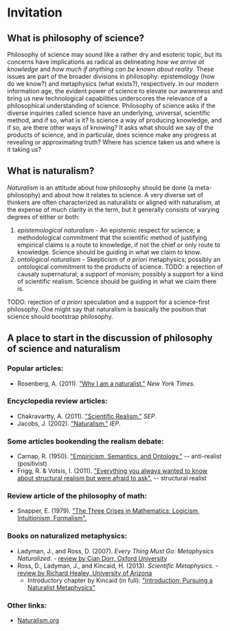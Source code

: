 Invitation
================================================================================


What is philosophy of science?
--------------------------------------------------------------------------------

Philosophy of science may sound like a rather dry and esoteric topic,
but its concerns have implications as radical as delineating
*how we arrive at knowledge* and
*how much if anything can be known about reality*.
These issues are part of the broader divisions in philosophy:
epistemology (how do we know?) and metaphysics (what exists?), respectively.
In our modern information age,
the evident power of science to elevate our awareness and bring us new
technological capabilities
underscores the relevance of a philosophical understanding of science.
Philosophy of science asks if the diverse inquiries called science
have an underlying, universal, scientific method, and if so, what is it?
Is science a way of producing knowledge, and if so, are there other
ways of knowing?
It asks what should we say of the products of science,
and in particular, does science make any progress at revealing or approximating
truth?
Where has science taken us and where is it taking us?


What is naturalism?
--------------------------------------------------------------------------------

*Naturalism* is an attitude about how philosophy should be done (a meta-philosophy)
and about how it relates to science.
A very diverse set of thinkers are often characterized as naturalists or aligned
with naturalism, at the expense of much clarity in the term, but it generally
consists of varying degrees of either or both:

1.  *epistemological naturalism* - An epistemic respect for science; a methodological commitment that
    the scientific method of justifying empirical claims is a route to knowledge,
    if not the chief or only route to knowledge.
    Science should be guiding in what we claim to know.
2.  *ontological naturalism* - Skepticism of *a priori* metaphysics;
    possibly an ontological commitment to the products of science.
    TODO: a rejection of causaly supernatural; a support of monism;
    possibly a support for a kind of scientific realism.
    Science should be guiding in what we claim there is.

TODO: rejection of *a priori* speculation and a support for a science-first philosophy.
One might say that naturalism is basically the position that science should bootstrap philosophy.


A place to start in the discussion of philosophy of science and naturalism
--------------------------------------------------------------------------------

### Popular articles:

-   Rosenberg, A. (2011). ["Why I am a naturalist."](http://opinionator.blogs.nytimes.com/2011/09/17/why-i-am-a-naturalist/) *New York Times*.


### Encyclopedia review articles:

-   Chakravartty, A. (2011). ["Scientific Realism."](http://plato.stanford.edu/entries/scientific-realism/) *SEP*.
-   Jacobs, J. (2002). ["Naturalism."](http://www.iep.utm.edu/naturali/) *IEP*.


### Some articles bookending the realism debate:

-   Carnap, R. (1950). ["Empiricism, Semantics, and Ontology."](docs/1950.Carnap.Empiricism-Semantics-Ontology.pdf) -- anti-realist (positivist)
-   Frigg, R. & Votsis, I. (2011). ["Everything you always wanted to know about structural realism but were afraid to ask".](docs/2011.Frigg-Votsis.Everything-you-always-wanted-to-know-about-structural-realism-but-were-afraid-to-ask.pdf) -- structural realist


### Review article of the philosophy of math:

-   Snapper, E. (1979). ["The Three Crises in Mathematics: Logicism, Intuitionism, Formalism".](docs/1979.Snapper.three-crises-in-mathematics.pdf)


### Books on naturalized metaphysics:

-   Ladyman, J., and  Ross, D. (2007). *Every Thing Must Go: Metaphysics Naturalized*. - [review by Cian Dorr, Oxford University](https://ndpr.nd.edu/news/24377-every-thing-must-go-metaphysics-naturalized/)
-   Ross, D., Ladyman, J., and Kincaid, H. (2013). *Scientific Metaphysics*. - [review by Richard Healey, University of Arizona](http://ndpr.nd.edu/news/41185-scientific-metaphysics/)
    - Introductory chapter by Kincaid (in full): ["Introduction: Pursuing a Naturalist Metaphysics"](https://www.academia.edu/6778507/Introduction_Pursuing_a_Naturalist_Metaphysics_1)
    

### Other links:

-   [Naturalism.org](http://www.naturalism.org/)


